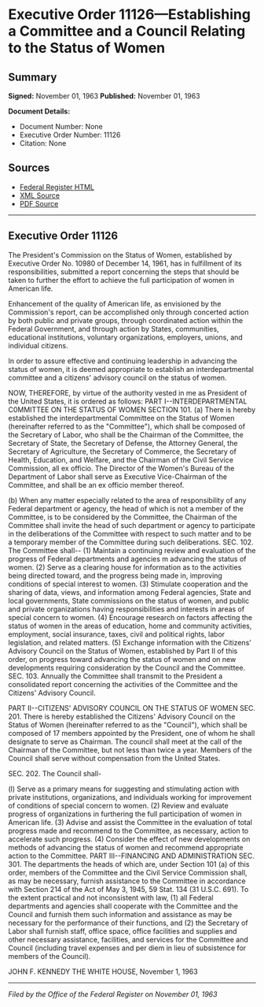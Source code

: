 # Executive Order 11126—Establishing a Committee and a Council Relating to the Status of Women

## Summary

**Signed:** November 01, 1963
**Published:** November 01, 1963

**Document Details:**
- Document Number: None
- Executive Order Number: 11126
- Citation: None

## Sources
- [Federal Register HTML](https://www.presidency.ucsb.edu/documents/executive-order-11126-establishing-committee-and-council-relating-the-status-women)
- [XML Source](None)
- [PDF Source](None)

---

## Executive Order 11126

The President's Commission on the Status of Women, established by Executive Order No. 10980 of December 14, 1961, has in fulfillment of its responsibilities, submitted a report concerning the steps that should be taken to further the effort to achieve the full participation of women in American life.

Enhancement of the quality of American life, as envisioned by the Commission's report, can be accomplished only through concerted action by both public and private groups, through coordinated action within the Federal Government, and through action by States, communities, educational institutions, voluntary organizations, employers, unions, and individual citizens.

In order to assure effective and continuing leadership in advancing the status of women, it is deemed appropriate to establish an interdepartmental committee and a citizens' advisory council on the status of women.

NOW, THEREFORE, by virtue of the authority vested in me as President of the United States, it is ordered as follows:
PART I--INTERDEPARTMENTAL C0MMITTEE ON THE STATUS OF WOMEN
SECTION 101. (a) There is hereby established the interdepartmental Committee on the Status of Women (hereinafter referred to as the "Committee"), which shall be composed of the Secretary of Labor, who shall be the Chairman of the Committee, the Secretary of State, the Secretary of Defense, the Attorney General, the Secretary of Agriculture, the Secretary of Commerce, the Secretary of Health, Education, and Welfare, and the Chairman of the Civil Service Commission, all ex officio. The Director of the Women's Bureau of the Department of Labor shall serve as Executive Vice-Chairman of the Committee, and shall be an ex officio member thereof.

(b) When any matter especially related to the area of responsibility of any Federal department or agency, the head of which is not a member of the Committee, is to be considered by the Committee, the Chairman of the Committee shall invite the head of such department or agency to participate in the deliberations of the Committee with respect to such matter and to be a temporary member of the Committee during such deliberations.
SEC. 102. The Committee shall--
    (1) Maintain a continuing review and evaluation of the progress of Federal departments and agencies m advancing the status of women.
    (2) Serve as a clearing house for information as to the activities being directed toward, and the progress being made in, improving conditions of special interest to women.
    (3) Stimulate cooperation and the sharing of data, views, and information among Federal agencies, State and local governments, State commissions on the status of women, and public and private organizations having responsibilities and interests in areas of special concern to women.
    (4) Encourage research on factors affecting the status of women in the areas of education, home and community activities, employment, social insurance, taxes, civil and political rights, labor legislation, and related matters.
    (5) Exchange information with the Citizens' Advisory Council on the Status of Women, established by Part II of this order, on progress toward advancing the status of women and on new developments requiring consideration by the Council and the Committee.
SEC. 103. Annually the Committee shall transmit to the President a consolidated report concerning the activities of the Committee and the Citizens' Advisory Council.

PART II--CITIZENS' ADVISORY COUNCIL ON THE STATUS OF WOMEN
SEC. 201. There is hereby established the Citizens' Advisory Council on the Status of Women (hereinafter referred to as the "Council"), which shall be composed of 17 members appointed by the President, one of whom he shall designate to serve as Chairman. The council shall meet at the call of the Chairman of the Committee, but not less than twice a year. Members of the Council shall serve without compensation from the United States.

SEC. 202. The Council shall-

(l) Serve as a primary means for suggesting and stimulating action with private institutions, organizations, and individuals working for improvement of conditions of special concern to women.
    (2) Review and evaluate progress of organizations in furthering the full participation of women in American life.
    (3) Advise and assist the Committee in the evaluation of total progress made and recommend to the Committee, as necessary, action to accelerate such progress.
    (4) Consider the effect of new developments on methods of advancing the status of women and recommend appropriate action to the Committee.
PART III--FINANCING AND ADMINISTRATION
SEC. 301. The departments the heads of which are, under Section 101 (a) of this order, members of the Committee and the Civil Service Commission shall, as may be necessary, furnish assistance to the Committee in accordance with Section 214 of the Act of May 3, 1945, 59 Stat. 134 (31 U.S.C. 691). To the extent practical and not inconsistent with law, (1) all Federal departments and agencies shall cooperate with the Committee and the Council and furnish them such information and assistance as may be necessary for the performance of their functions, and (2) the Secretary of Labor shall furnish staff, office space, office facilities and supplies and other necessary assistance, facilities, and services for the Committee and Council (including travel expenses and per diem in lieu of subsistence for members of the Council).

JOHN F. KENNEDY
THE WHITE HOUSE,
November 1, 1963

---

*Filed by the Office of the Federal Register on November 01, 1963*
